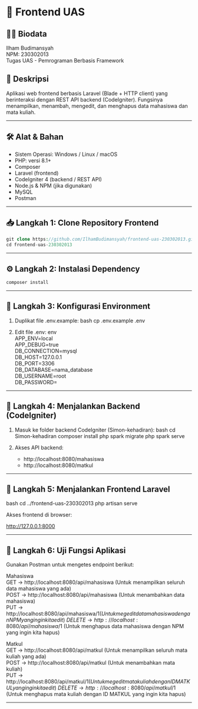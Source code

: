 # 📘 Frontend UAS

## 👨‍💻 Biodata

Ilham Budimansyah  
NPM: 230302013  
Tugas UAS - Pemrograman Berbasis Framework  

## 🎯 Deskripsi  
Aplikasi web frontend berbasis Laravel (Blade + HTTP client) yang berinteraksi dengan REST API backend (CodeIgniter). Fungsinya menampilkan, menambah, mengedit, dan menghapus data mahasiswa dan mata kuliah.

---

## 🛠 Alat & Bahan

- Sistem Operasi: Windows / Linux / macOS  
- PHP: versi 8.1+  
- Composer  
- Laravel (frontend)  
- CodeIgniter 4 (backend / REST API)  
- Node.js & NPM (jika digunakan)  
- MySQL  
- Postman

---

## 📥 Langkah 1: Clone Repository Frontend

```php
git clone https://github.com/IlhamBudimansyah/frontend-uas-230302013.git
cd frontend-uas-230302013
```

---

## ⚙ Langkah 2: Instalasi Dependency

```php
composer install
```

---

## 🔧 Langkah 3: Konfigurasi Environment

1. Duplikat file .env.example:
   bash
   cp .env.example .env
   

2. Edit file .env:
   env \
   APP_ENV=local \
   APP_DEBUG=true \
   DB_CONNECTION=mysql \
   DB_HOST=127.0.0.1 \
   DB_PORT=3306 \
   DB_DATABASE=nama_database \
   DB_USERNAME=root \
   DB_PASSWORD=
   

---

## 🚀 Langkah 4: Menjalankan Backend (CodeIgniter)

1. Masuk ke folder backend CodeIgniter (Simon-kehadiran):
   bash
   cd Simon-kehadiran
   composer install
   php spark migrate
   php spark serve
   

2. Akses API backend:
   - http://localhost:8080/mahasiswa
   - http://localhost:8080/matkul

---

## 🔄 Langkah 5: Menjalankan Frontend Laravel

bash
cd ../frontend-uas-230302013
php artisan serve


Akses frontend di browser:

http://127.0.0.1:8000


---

## 🧪 Langkah 6: Uji Fungsi Aplikasi
Gunakan Postman untuk mengetes endpoint berikut:

Mahasiswa \
GET → http://localhost:8080/api/mahasiswa (Untuk menampilkan seluruh data mahasiswa yang ada) \
POST → http://localhost:8080/api/mahasiswa (Untuk menambahkan data mahasiswa) \
PUT → http://localhost:8080/api/mahasiswa/$1 (Untuk megedit data mahasiswa dengan NPM yang ingin kita edit) \
DELETE → http://localhost:8080/api/mahasiswa/$1 (Untuk menghapus data mahasiswa dengan NPM yang ingin kita hapus)

Matkul \
GET → http://localhost:8080/api/matkul (Untuk menampilkan seluruh mata kuliah yang ada) \
POST → http://localhost:8080/api/matkul (Untuk menambahkan mata kuliah) \
PUT → http://localhost:8080/api/matkul/$1 (Untuk megedit mata kuliah dengan ID MATKUL yang ingin kita edit) \
DELETE → http://localhost:8080/api/matkul/$1 (Untuk menghapus mata kuliah dengan ID MATKUL yang ingin kita hapus)

---
